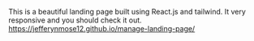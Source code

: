 This is a beautiful landing page built using React.js and tailwind.
It very responsive and you should check it out.
https://jefferynmose12.github.io/manage-landing-page/
